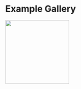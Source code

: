 # Example Gallery

<div>
<image src="images/ant.gif" width="200" style="float: left; margin-right: 10px; margin-bottom: 10px;"/>
</div>